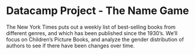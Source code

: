 ﻿# Datacamp Project - The Name Game

The New York Times puts out a weekly list of best-selling books from different genres, and which has been published since the 1930’s. We’ll focus on Children’s Picture Books, and analyze the gender distribution of authors to see if there have been changes over time.
